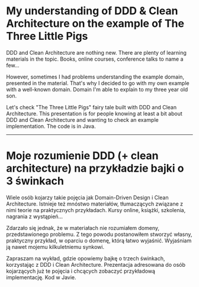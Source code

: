 # My understanding of DDD & Clean Architecture on the example of The Three Little Pigs

DDD and Clean Architecture are nothing new. There are plenty of learning materials in the topic. Books, online courses, conference talks to name a few…

However, sometimes I had problems understanding the example domain, presented in the material. That's why I decided to go with my own example with a well-known domain. Domain I'm able to explain to my three year old son.

Let's check "The Three Little Pigs" fairy tale built with DDD and Clean Architecture. This presentation is for people knowing at least a bit about DDD and Clean Architecture and wanting to check an example implementation. The code is in Java.

___

# Moje rozumienie DDD (+ clean architecture) na przykładzie bajki o 3 świnkach

Wiele osób kojarzy takie pojęcia jak Domain-Driven Design i Clean Architecture. Istnieje też mnóstwo materiałów, tłumaczących związane z nimi teorie na praktycznych przykładach. Kursy online, książki, szkolenia, nagrania z wystąpień…

Zdarzało się jednak, że w materiałach nie rozumiałem domeny, przedstawionego problemu. Z tego powodu postanowiłem stworzyć własny, praktyczny przykład, w oparciu o domenę, którą łatwo wyjaśnić. Wyjaśniam ją nawet mojemu kilkuletniemu synkowi.

Zapraszam na wykład, gdzie opowiemy bajkę o trzech świnkach, korzystając z DDD i Clean Architecture. Prezentacja adresowana do osób kojarzących już te pojęcia i chcących zobaczyć przykładową implementację. Kod w Javie.
